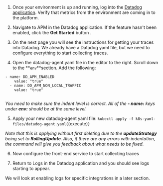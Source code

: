 1. Once your environment is up and running, log into the <a href="https://app.datadoghq.com" target="_datadog">Datadog application</a>. Verify that metrics from the environment are coming in to the platform.

2. Navigate to APM in the Datadog application. If the feature hasn't been enabled, click the **Get Started** button .

3. On the next page you will see the instructions for getting your traces into Datadog. We already have a Datadog yaml file, but we need to configure everything to start collecting traces.

4. Open the datadog-agent.yaml file in the editor to the right. Scroll down to the **`env`**section. Add the following:
  <pre><code>- name: DD_APM_ENABLED
    value: "true"
  - name: DD_APM_NON_LOCAL_TRAFFIC
    value: "true"
  </code></pre>

  *You need to make sure the indent level is correct. All of the **- name:** keys under **env:** should be at the same level.*

5. Apply your new datadog-agent yaml file: 
  `kubectl apply -f k8s-yaml-files/datadog-agent.yaml`{{execute}}

  *Note that this is applying without first deleting due to the **updateStrategy** being set to **RollingUpdate**. Also, if there are any errors with indentation, the command will give you feedback about what needs to be fixed.*



6. Now configure the front-end service to start collecting traces
   
7. Return to Logs in the Datadog application and you should see logs starting to appear.

We will look at enabling logs for specific integrations in a later section.
